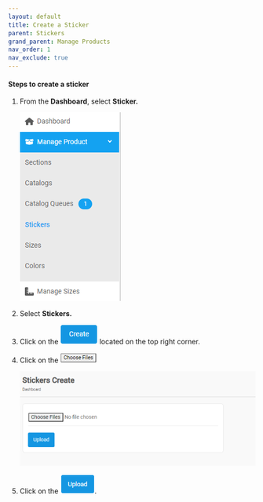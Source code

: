 ```yaml
---
layout: default
title: Create a Sticker
parent: Stickers
grand_parent: Manage Products
nav_order: 1
nav_exclude: true
---
```


#### Steps to create a sticker

1. From the **Dashboard**, select **Sticker.**

   ![manage_porduct](../../../images/manageproducts/menumgstc.png "Manage product menu")

2. Select **Stickers.**
3. Click on the ![sticker](../../../images/buttons/create.png) located on the top right corner.
4. Click on the ![choose_files](../../../images/buttons/chfiles.png "Chose sticker file")

   ![sticker_create_image](../../../images/manageproducts/sticker3.png)

5. Click on the ![sticker_ulpoad](../../../images/buttons/upload.png).
